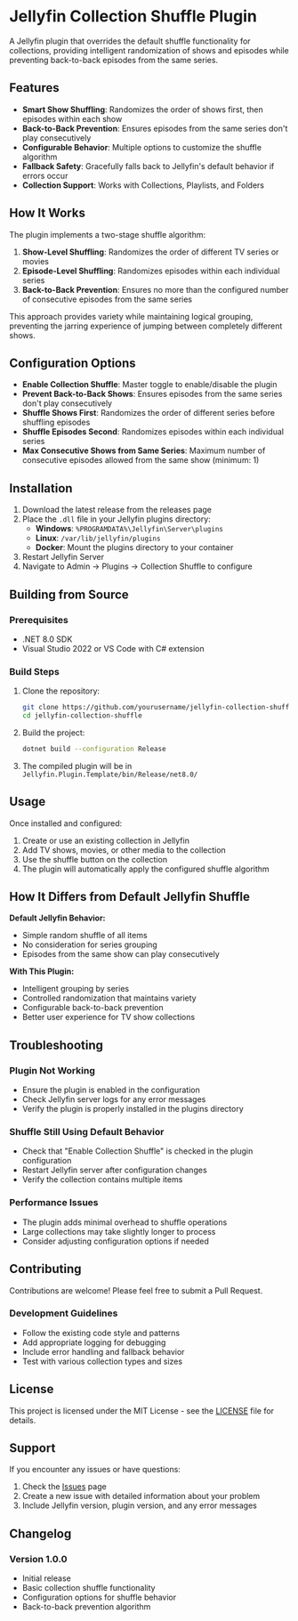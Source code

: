 # Jellyfin Collection Shuffle Plugin

A Jellyfin plugin that overrides the default shuffle functionality for collections, providing intelligent randomization of shows and episodes while preventing back-to-back episodes from the same series.

## Features

- **Smart Show Shuffling**: Randomizes the order of shows first, then episodes within each show
- **Back-to-Back Prevention**: Ensures episodes from the same series don't play consecutively
- **Configurable Behavior**: Multiple options to customize the shuffle algorithm
- **Fallback Safety**: Gracefully falls back to Jellyfin's default behavior if errors occur
- **Collection Support**: Works with Collections, Playlists, and Folders

## How It Works

The plugin implements a two-stage shuffle algorithm:

1. **Show-Level Shuffling**: Randomizes the order of different TV series or movies
2. **Episode-Level Shuffling**: Randomizes episodes within each individual series
3. **Back-to-Back Prevention**: Ensures no more than the configured number of consecutive episodes from the same series

This approach provides variety while maintaining logical grouping, preventing the jarring experience of jumping between completely different shows.

## Configuration Options

- **Enable Collection Shuffle**: Master toggle to enable/disable the plugin
- **Prevent Back-to-Back Shows**: Ensures episodes from the same series don't play consecutively
- **Shuffle Shows First**: Randomizes the order of different series before shuffling episodes
- **Shuffle Episodes Second**: Randomizes episodes within each individual series
- **Max Consecutive Shows from Same Series**: Maximum number of consecutive episodes allowed from the same show (minimum: 1)

## Installation

1. Download the latest release from the releases page
2. Place the `.dll` file in your Jellyfin plugins directory:
   - **Windows**: `%PROGRAMDATA%\Jellyfin\Server\plugins`
   - **Linux**: `/var/lib/jellyfin/plugins`
   - **Docker**: Mount the plugins directory to your container
3. Restart Jellyfin Server
4. Navigate to Admin → Plugins → Collection Shuffle to configure

## Building from Source

### Prerequisites

- .NET 8.0 SDK
- Visual Studio 2022 or VS Code with C# extension

### Build Steps

1. Clone the repository:

   ```bash
   git clone https://github.com/yourusername/jellyfin-collection-shuffle.git
   cd jellyfin-collection-shuffle
   ```

2. Build the project:

   ```bash
   dotnet build --configuration Release
   ```

3. The compiled plugin will be in `Jellyfin.Plugin.Template/bin/Release/net8.0/`

## Usage

Once installed and configured:

1. Create or use an existing collection in Jellyfin
2. Add TV shows, movies, or other media to the collection
3. Use the shuffle button on the collection
4. The plugin will automatically apply the configured shuffle algorithm

## How It Differs from Default Jellyfin Shuffle

**Default Jellyfin Behavior:**

- Simple random shuffle of all items
- No consideration for series grouping
- Episodes from the same show can play consecutively

**With This Plugin:**

- Intelligent grouping by series
- Controlled randomization that maintains variety
- Configurable back-to-back prevention
- Better user experience for TV show collections

## Troubleshooting

### Plugin Not Working

- Ensure the plugin is enabled in the configuration
- Check Jellyfin server logs for any error messages
- Verify the plugin is properly installed in the plugins directory

### Shuffle Still Using Default Behavior

- Check that "Enable Collection Shuffle" is checked in the plugin configuration
- Restart Jellyfin server after configuration changes
- Verify the collection contains multiple items

### Performance Issues

- The plugin adds minimal overhead to shuffle operations
- Large collections may take slightly longer to process
- Consider adjusting configuration options if needed

## Contributing

Contributions are welcome! Please feel free to submit a Pull Request.

### Development Guidelines

- Follow the existing code style and patterns
- Add appropriate logging for debugging
- Include error handling and fallback behavior
- Test with various collection types and sizes

## License

This project is licensed under the MIT License - see the [LICENSE](LICENSE) file for details.

## Support

If you encounter any issues or have questions:

1. Check the [Issues](https://github.com/yourusername/jellyfin-collection-shuffle/issues) page
2. Create a new issue with detailed information about your problem
3. Include Jellyfin version, plugin version, and any error messages

## Changelog

### Version 1.0.0

- Initial release
- Basic collection shuffle functionality
- Configuration options for shuffle behavior
- Back-to-back prevention algorithm
